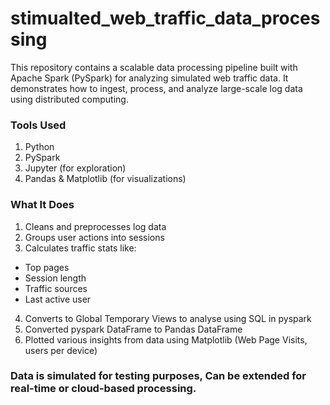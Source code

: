 # stimualted_web_traffic_data_processing
This repository contains a scalable data processing pipeline built with Apache Spark (PySpark) for analyzing simulated web traffic data. 
It demonstrates how to ingest, process, and analyze large-scale log data using distributed computing.
### Tools Used
1. Python
2. PySpark
3. Jupyter (for exploration)
4. Pandas & Matplotlib (for visualizations)

### What It Does
1. Cleans and preprocesses log data
2. Groups user actions into sessions
3. Calculates traffic stats like:
  - Top pages
  - Session length
  - Traffic sources
  - Last active user
4. Converts to Global Temporary Views to analyse using SQL in pyspark
5. Converted pyspark DataFrame to Pandas DataFrame
6. Plotted various insights from data using Matplotlib (Web Page Visits, users per device)


### Data is simulated for testing purposes, Can be extended for real-time or cloud-based processing.
